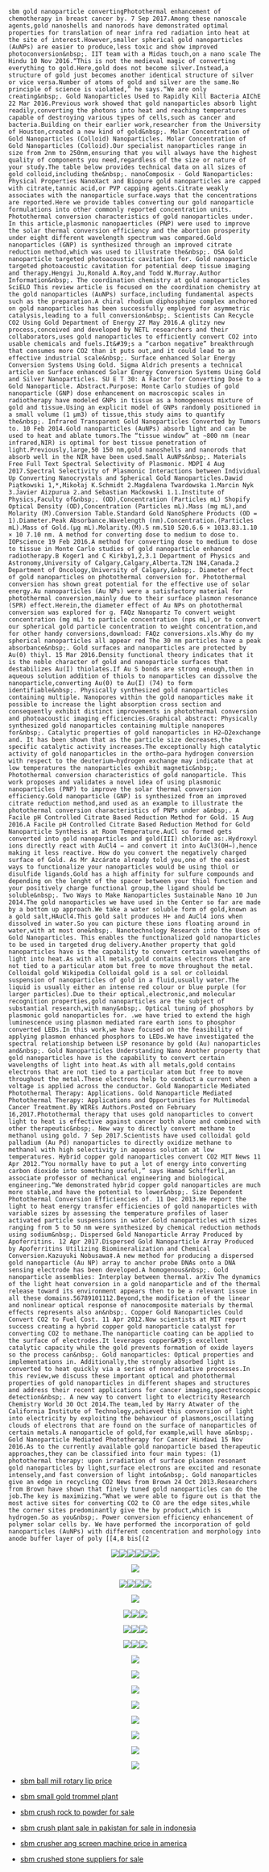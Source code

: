 
```
sbm gold nanoparticle convertingPhotothermal enhancement of chemotherapy in breast cancer by. 7 Sep 2017.Among these nanoscale agents,gold nanoshells and nanorods have demonstrated optimal properties for translation of near infra red radiation into heat at the site of interest.However,smaller spherical gold nanoparticles (AuNPs) are easier to produce,less toxic and show improved photoconversion&nbsp;. IIT team with a Midas touch,on a nano scale The Hindu 10 Nov 2016.“This is not the medieval magic of converting everything to gold.Here,gold does not become silver.Instead,a structure of gold just becomes another identical structure of silver or vice versa.Number of atoms of gold and silver are the same.No principle of science is violated,” he says.“We are only creating&nbsp;. Gold Nanoparticles Used to Rapidly Kill Bacteria AIChE 22 Mar 2016.Previous work showed that gold nanoparticles absorb light readily,converting the photons into heat and reaching temperatures capable of destroying various types of cells,such as cancer and bacteria.Building on their earlier work,researcher from the University of Houston,created a new kind of gold&nbsp;. Molar Concentration of Gold Nanoparticles (Colloid) Nanoparticles. Molar Concentration of Gold Nanoparticles (Colloid).Our specialist nanoparticles range in size from 2nm to 250nm,ensuring that you will always have the highest quality of components you need,regardless of the size or nature of your study.The table below provides technical data on all sizes of gold colloid,including the&nbsp;. nanoComposix · Gold Nanoparticles: Physical Properties NanoXact and Biopure gold nanoparticles are capped with citrate,tannic acid,or PVP capping agents.Citrate weakly associates with the nanoparticle surface.ways that the concentrations are reported.Here we provide tables converting our gold nanoparticle formulations into other commonly reported concentration units. Photothermal conversion characteristics of gold nanoparticles under. In this article,plasmonic nanopaerticles (PNP) were used to improve the solar thermal conversion efficiency and the abortion prosperity under eight different wavelength spectrum was compared.Gold nanoparticles (GNP) is synthesized through an improved citrate reduction method,which was used to illustrate the&nbsp;. OSA Gold nanoparticle targeted photoacoustic cavitation for. Gold nanoparticle targeted photoacoustic cavitation for potential deep tissue imaging and therapy.Hengyi Ju,Ronald A.Roy,and Todd W.Murray.Author Information&nbsp;. The coordination chemistry at gold nanoparticles SciELO This review article is focused on the coordination chemistry at the gold nanoparticles (AuNPs) surface,including fundamental aspects such as the preparation.A chiral rhodium diphosphine complex anchored on gold nanoparticles has been successfully employed for asymmetric catalysis,leading to a full conversion&nbsp;. Scientists Can Recycle CO2 Using Gold Department of Energy 27 May 2016.A glitzy new process,conceived and developed by NETL researchers and their collaborators,uses gold nanoparticles to efficiently convert CO2 into usable chemicals and fuels.It&#39;s a “carbon negative” breakthrough that consumes more CO2 than it puts out,and it could lead to an effective industrial scale&nbsp;. Surface enhanced Solar Energy Conversion Systems Using Gold. Sigma Aldrich presents a technical article on Surface enhanced Solar Energy Conversion Systems Using Gold and Silver Nanoparticles. SU E T 30: A Factor for Converting Dose to a Gold Nanoparticle. Abstract.Purpose: Monte Carlo studies of gold nanoparticle (GNP) dose enhancement on macroscopic scales in radiotherapy have modeled GNPs in tissue as a homogeneous mixture of gold and tissue.Using an explicit model of GNPs randomly positioned in a small volume (1 µm3) of tissue,this study aims to quantify the&nbsp;. Infrared Transparent Gold Nanoparticles Converted by Tumors to. 10 Feb 2014.Gold nanoparticles (AuNPs) absorb light and can be used to heat and ablate tumors.The “tissue window” at ∼800 nm (near infrared,NIR) is optimal for best tissue penetration of light.Previously,large,50 150 nm,gold nanoshells and nanorods that absorb well in the NIR have been used.Small AuNPs&nbsp;. Materials Free Full Text Spectral Selectivity of Plasmonic. MDPI 4 Aug 2017.Spectral Selectivity of Plasmonic Interactions between Individual Up Converting Nanocrystals and Spherical Gold Nanoparticles.Dawid Piątkowski 1,*,Mikołaj K.Schmidt 2.Magdalena Twardowska 1.Marcin Nyk 3.Javier Aizpurua 2.and Sebastian Maćkowski 1.1.Institute of Physics,Faculty of&nbsp;. (OD),Concentration (Particles mL) Shopify Optical Density (OD),Concentration (Particles mL).Mass (mg mL),and Molarity (M).Conversion Table.Standard Gold NanoSphere Products (OD = 1).Diameter.Peak Absorbance.Wavelength (nm).Concentration.(Particles mL).Mass of Gold.(µg mL).Molarity.(M).5 nm.510 520.6.6 × 1013.83.1.10 × 10 7.10 nm. A method for converting dose to medium to dose to. IOPscience 19 Feb 2016.A method for converting dose to medium to dose to tissue in Monte Carlo studies of gold nanoparticle enhanced radiotherapy.B Koger1 and C Kirkby1,2,3.1 Department of Physics and Astronomy,University of Calgary,Calgary,Alberta.T2N 1N4,Canada.2 Department of Oncology,University of Calgary,&nbsp;. Diameter effect of gold nanoparticles on photothermal conversion for. Photothermal conversion has shown great potential for the effective use of solar energy.Au nanoparticles (Au NPs) were a satisfactory material for photothermal conversion,mainly due to their surface plasmon resonance (SPR) effect.Herein,the diameter effect of Au NPs on photothermal conversion was explored for g. FAQz Nanopartz To convert weight concentration (mg mL) to particle concentration (nps mL),or to convert our spherical gold particle concentration to weight concentration,and for other handy conversions,download: FAQz conversions.xls.Why do my spherical nanoparticles all appear red The 30 nm particles have a peak absorbance&nbsp;. Gold surfaces and nanoparticles are protected by Au(0) thiyl. 15 Mar 2016.Density functional theory indicates that it is the noble character of gold and nanoparticle surfaces that destabilizes Au(I) thiolates.If Au S bonds are strong enough,then in aqueous solution addition of thiols to nanoparticles can dissolve the nanoparticle,converting Au(0) to Au(I) (74) to form identifiable&nbsp;. Physically synthesized gold nanoparticles containing multiple. Nanopores within the gold nanoparticles make it possible to increase the light absorption cross section and consequently exhibit distinct improvements in photothermal conversion and photoacoustic imaging efficiencies.Graphical abstract: Physically synthesized gold nanoparticles containing multiple nanopores for&nbsp;. Catalytic properties of gold nanoparticles in H2—D2exchange and. It has been shown that as the particle size decreases,the specific catalytic activity increases.The exceptionally high catalytic activity of gold nanoparticles in the ortho—para hydrogen conversion with respect to the deuterium—hydrogen exchange may indicate that at low temperatures the nanoparticles exhibit magnetic&nbsp;. Photothermal conversion characteristics of gold nanoparticle. This work proposes and validates a novel idea of using plasmonic nanoparticles (PNP) to improve the solar thermal conversion efficiency.Gold nanoparticle (GNP) is synthesized from an improved citrate reduction method,and used as an example to illustrate the photothermal conversion characteristics of PNPs under a&nbsp;. A Facile pH Controlled Citrate Based Reduction Method for Gold. 15 Aug 2016.A Facile pH Controlled Citrate Based Reduction Method for Gold Nanoparticle Synthesis at Room Temperature.AuCl so formed gets converted into gold nanoparticles and gold(III) chloride as:.Hydroxyl ions directly react with AuCl4 − and convert it into AuCl3(OH−),hence making it less reactive. How do you convert the negatively charged surface of Gold. As Mr Azcárate already told you,one of the easiest ways to functionalize your nanoparticles would be using thiol or disulfide ligands.Gold has a high affinity for sulfure compounds and depending on the lenght of the spacer between your thiol function and your positively charge functional group,the ligand should be soluble&nbsp;. Two Ways to Make Nanoparticles Sustainable Nano 10 Jun 2014.The gold nanoparticles we have used in the Center so far are made by a bottom up approach.We take a water soluble form of gold,known as a gold salt,HAuCl4.This gold salt produces H+ and AuCl4 ions when dissolved in water.So you can picture these ions floating around in water,with at most one&nbsp;. Nanotechnology Research into the Uses of Gold Nanoparticles. This enables the functionalized gold nanoparticles to be used in targeted drug delivery.Another property that gold nanoparticles have is the capability to convert certain wavelengths of light into heat.As with all metals,gold contains electrons that are not tied to a particular atom but free to move throughout the metal. Colloidal gold Wikipedia Colloidal gold is a sol or colloidal suspension of nanoparticles of gold in a fluid,usually water.The liquid is usually either an intense red colour or blue purple (for larger particles).Due to their optical,electronic,and molecular recognition properties,gold nanoparticles are the subject of substantial research,with many&nbsp;. Optical tuning of phosphors by plasmonic gold nanoparticles for. .we have tried to extend the high luminescence using plasmon mediated rare earth ions to phosphor converted LEDs.In this work,we have focused on the feasibility of applying plasmon enhanced phosphors to LEDs.We have investigated the spectral relationship between LSP resonance by gold (Au) nanoparticles and&nbsp;. Gold Nanoparticles Understanding Nano Another property that gold nanoparticles have is the capability to convert certain wavelengths of light into heat.As with all metals,gold contains electrons that are not tied to a particular atom but free to move throughout the metal.These electrons help to conduct a current when a voltage is applied across the conductor. Gold Nanoparticle Mediated Photothermal Therapy: Applications. Gold Nanoparticle Mediated Photothermal Therapy: Applications and Opportunities for Multimodal Cancer Treatment.By WIREs Authors.Posted on February 16,2017.Photothermal therapy that uses gold nanoparticles to convert light to heat is effective against cancer both alone and combined with other therapeutic&nbsp;. New way to directly convert methane to methanol using gold. 7 Sep 2017.Scientists have used colloidal gold palladium (Au Pd) nanoparticles to directly oxidize methane to methanol with high selectivity in aqueous solution at low temperatures. Hybrid copper gold nanoparticles convert CO2 MIT News 11 Apr 2012.“You normally have to put a lot of energy into converting carbon dioxide into something useful,” says Hamad Schifferli,an associate professor of mechanical engineering and biological engineering.“We demonstrated hybrid copper gold nanoparticles are much more stable,and have the potential to lower&nbsp;. Size Dependent Photothermal Conversion Efficiencies of. 11 Dec 2013.We report the light to heat energy transfer efficiencies of gold nanoparticles with variable sizes by assessing the temperature profiles of laser activated particle suspensions in water.Gold nanoparticles with sizes ranging from 5 to 50 nm were synthesized by chemical reduction methods using sodium&nbsp;. Dispersed Gold Nanoparticle Array Produced by Apoferritins. 12 Apr 2017.Dispersed Gold Nanoparticle Array Produced by Apoferritins Utilizing Biomineralization and Chemical Conversion.Kazuyuki Nobusawa‡.A new method for producing a dispersed gold nanoparticle (Au NP) array to anchor probe DNAs onto a DNA sensing electrode has been developed.A homogenous&nbsp;. Gold nanoparticle assemblies: Interplay between thermal. arXiv The dynamics of the light heat conversion in a gold nanoparticle and of the thermal release toward its environment appears then to be a relevant issue in all these domains.56789101112.Beyond,the modification of the linear and nonlinear optical response of nanocomposite materials by thermal effects represents also an&nbsp;. Copper Gold Nanoparticles Could Convert CO2 to Fuel Cost. 11 Apr 2012.Now scientists at MIT report success creating a hybrid copper gold nanoparticle catalyst for converting CO2 to methane.The nanoparticle coating can be applied to the surface of electrodes.It leverages copper&#39;s excellent catalytic capacity while the gold prevents formation of oxide layers so the process can&nbsp;. Gold nanoparticles: Optical properties and implementations in. Additionally,the strongly absorbed light is converted to heat quickly via a series of nonradiative processes.In this review,we discuss these important optical and photothermal properties of gold nanoparticles in different shapes and structures and address their recent applications for cancer imaging,spectroscopic detection&nbsp;. A new way to convert light to electricity Research Chemistry World 30 Oct 2014.The team,led by Harry Atwater of the California Institute of Technology,achieved this conversion of light into electricity by exploiting the behaviour of plasmons,oscillating clouds of electrons that are found on the surface of nanoparticles of certain metals.A nanoparticle of gold,for example,will have a&nbsp;. Gold Nanoparticle Mediated Phototherapy for Cancer Hindawi 15 Nov 2016.As to the currently available gold nanoparticle based therapeutic approaches,they can be classified into four main types: (1) photothermal therapy: upon irradiation of surface plasmon resonant gold nanoparticles by light,surface electrons are excited and resonate intensely,and fast conversion of light into&nbsp;. Gold nanoparticles give an edge in recycling CO2 News from Brown 24 Oct 2013.Researchers from Brown have shown that finely tuned gold nanoparticles can do the job.The key is maximizing.“What we were able to figure out is that the most active sites for converting CO2 to CO are the edge sites,while the corner sites predominantly give the by product,which is hydrogen.So as you&nbsp;. Power conversion efficiency enhancement of polymer solar cells by. We have performed the incorporation of gold nanoparticles (AuNPs) with different concentration and morphology into anode buffer layer of poly [[4,8 bis[(2 
```

<div align="center">
  
<a rel="nofollow" href="https://m.shibang-china.com?f=github&k=sbm+gold+nanoparticle+converting"><img src="https://static.shibang-china.com/en/l.png"></a><img src="https://static.shibang-china.com/en/hw.png"><a rel="nofollow" href="https://m.shibang-china.com/product/?f=github&k=sbm+gold+nanoparticle+converting"><img src="https://static.shibang-china.com/en/p.png"></a><a rel="nofollow" href="https://m.shibang-china.com/cases/?f=github&k=sbm+gold+nanoparticle+converting"><img src="https://static.shibang-china.com/en/c.png"></a><a rel="nofollow" href="https://m.shibang-china.com/news/?f=github&k=sbm+gold+nanoparticle+converting"><img src="https://static.shibang-china.com/en/n.png"></a><a rel="nofollow" href="https://m.shibang-china.com?f=github&k=sbm+gold+nanoparticle+converting"><img src="https://static.shibang-china.com/en/m.png"></a>

<a rel="nofollow" href="https://m.shibang-china.com/product/?f=github&k=sbm+gold+nanoparticle+converting"><img src="https://static.shibang-china.com/en/b.jpg"></a>
  
<a rel="nofollow" href="https://m.shibang-china.com/solution-aggregate.html?f=github&k=sbm+gold+nanoparticle+converting"><img src="https://static.shibang-china.com/en/a.jpg"></a><a rel="nofollow" href="https://m.shibang-china.com/solution-mine.html?f=github&k=sbm+gold+nanoparticle+converting"><img src="https://static.shibang-china.com/en/m.jpg"></a><a rel="nofollow" href="https://m.shibang-china.com/solution-mill.html?f=github&k=sbm+gold+nanoparticle+converting"><img src="https://static.shibang-china.com/en/g.jpg"></a><a rel="nofollow" href="https://m.shibang-china.com/solution-epc.html?f=github&k=sbm+gold+nanoparticle+converting"><img src="https://static.shibang-china.com/en/e.jpg"></a>

<a rel="nofollow" href="https://m.shibang-china.com/product/?f=github&k=sbm+gold+nanoparticle+converting"><img src="https://static.shibang-china.com/en/a-p.png"></a>

<a rel="nofollow" href="https://m.shibang-china.com/product/crusher/c6x.html?f=github&k=sbm+gold+nanoparticle+converting"><img src="https://static.shibang-china.com/en/j.jpg"></a><a rel="nofollow" href="https://m.shibang-china.com/product/crusher/ci5x.html?f=github&k=sbm+gold+nanoparticle+converting"><img src="https://static.shibang-china.com/en/i.jpg"></a><a rel="nofollow" href="https://m.shibang-china.com/product/crusher/hst.html?f=github&k=sbm+gold+nanoparticle+converting"><img src="https://static.shibang-china.com/en/c.jpg"></a>

<a rel="nofollow" href="https://m.shibang-china.com/product/mill/mtw.html?f=github&k=sbm+gold+nanoparticle+converting"><img src="https://static.shibang-china.com/en/mtw.jpg"></a><a rel="nofollow" href="https://m.shibang-china.com/product/mill/scm.html?f=github&k=sbm+gold+nanoparticle+converting"><img src="https://static.shibang-china.com/en/scm.jpg"></a><a rel="nofollow" href="https://m.shibang-china.com/product/mill/lm.html?f=github&k=sbm+gold+nanoparticle+converting"><img src="https://static.shibang-china.com/en/lm.jpg"></a>

<a rel="nofollow" href="https://m.shibang-china.com/product/sand/vsi6x.html?f=github&k=sbm+gold+nanoparticle+converting"><img src="https://static.shibang-china.com/en/6x.jpg"></a><a rel="nofollow" href="https://m.shibang-china.com/product/sand/vu.html?f=github&k=sbm+gold+nanoparticle+converting"><img src="https://static.shibang-china.com/en/vu.jpg"></a><a rel="nofollow" href="https://m.shibang-china.com/product/mobile/klun.html?f=github&k=sbm+gold+nanoparticle+converting"><img src="https://static.shibang-china.com/en/k.jpg"></a>

<a rel="nofollow" href="https://m.shibang-china.com/cases/?f=github&k=sbm+gold+nanoparticle+converting"><img src="https://static.shibang-china.com/en/case.png"></a>

<a rel="nofollow" href="https://m.shibang-china.com/cases/aggregate/202.html?f=github&k=sbm+gold+nanoparticle+converting"><img src="https://static.shibang-china.com/en/c-1.jpg"></a>

<a rel="nofollow" href="https://m.shibang-china.com/cases/aggregate/203.html?f=github&k=sbm+gold+nanoparticle+converting"><img src="https://static.shibang-china.com/en/c-2.jpg"></a>

<a rel="nofollow" href="https://m.shibang-china.com/cases/mill/123.html?f=github&k=sbm+gold+nanoparticle+converting"><img src="https://static.shibang-china.com/en/c-3.jpg"></a>

<a rel="nofollow" href="https://m.shibang-china.com/contact_us.html?f=github&k=sbm+gold+nanoparticle+converting"><img src="https://static.shibang-china.com/en/contact.png"></a>

<a rel="nofollow" href="https://swt.shibang-china.com/?f=github&k=sbm+gold+nanoparticle+converting"><img src="https://static.shibang-china.com/en/chat.png"></a>

<a rel="nofollow" href="https://whatsapp.shibangsoft.com/WhatsApp.php?f=github&k=sbm+gold+nanoparticle+converting"><img src="https://static.shibang-china.com/en/whatsapp.png"></a>

<a rel="nofollow" href="https://m.shibang-china.com/?f=github&k=sbm+gold+nanoparticle+converting"><img src="https://static.shibang-china.com/en/website.png"></a>

</div>


* [sbm ball mill rotary lip price](sbm%20ball%20mill%20rotary%20lip%20price.md)

* [sbm small gold trommel plant](sbm%20small%20gold%20trommel%20plant.md)

* [sbm crush rock to powder for sale](sbm%20crush%20rock%20to%20powder%20for%20sale.md)

* [sbm crush plant sale in pakistan for sale in indonesia](sbm%20crush%20plant%20sale%20in%20pakistan%20for%20sale%20in%20indonesia.md)

* [sbm crusher ang screen machine price in america](sbm%20crusher%20ang%20screen%20machine%20price%20in%20america.md)

* [sbm crushed stone suppliers for sale](sbm%20crushed%20stone%20suppliers%20for%20sale.md)
